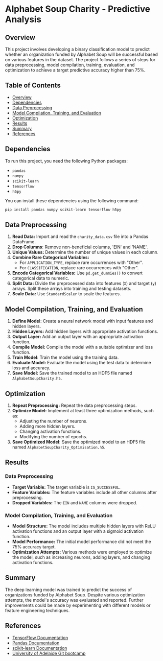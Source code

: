 # Alphabet Soup Charity - Predictive Analysis

## Overview
This project involves developing a binary classification model to predict whether an organization funded by Alphabet Soup will be successful based on various features in the dataset. The project follows a series of steps for data preprocessing, model compilation, training, evaluation, and optimization to achieve a target predictive accuracy higher than 75%.

## Table of Contents
- [Overview](#overview)
- [Dependencies](#dependencies)
- [Data Preprocessing](#data-preprocessing)
- [Model Compilation, Training, and Evaluation](#model-compilation-training-and-evaluation)
- [Optimization](#optimization)
- [Results](#results)
- [Summary](#summary)
- [References](#references)

## Dependencies
To run this project, you need the following Python packages:
- `pandas`
- `numpy`
- `scikit-learn`
- `tensorflow`
- `h5py`

You can install these dependencies using the following command:
```bash
pip install pandas numpy scikit-learn tensorflow h5py
```

## Data Preprocessing
1. **Read Data:** Import and read the `charity_data.csv` file into a Pandas DataFrame.
2. **Drop Columns:** Remove non-beneficial columns, 'EIN' and 'NAME'.
3. **Unique Values:** Determine the number of unique values in each column.
4. **Combine Rare Categorical Variables:**
   - For `APPLICATION_TYPE`, replace rare occurrences with "Other".
   - For `CLASSIFICATION`, replace rare occurrences with "Other".
5. **Encode Categorical Variables:** Use `pd.get_dummies()` to convert categorical data to numeric.
6. **Split Data:** Divide the preprocessed data into features (`X`) and target (`y`) arrays. Split these arrays into training and testing datasets.
7. **Scale Data:** Use `StandardScaler` to scale the features.

## Model Compilation, Training, and Evaluation
1. **Define Model:** Create a neural network model with input features and hidden layers.
2. **Hidden Layers:** Add hidden layers with appropriate activation functions.
3. **Output Layer:** Add an output layer with an appropriate activation function.
4. **Compile Model:** Compile the model with a suitable optimizer and loss function.
5. **Train Model:** Train the model using the training data.
6. **Evaluate Model:** Evaluate the model using the test data to determine loss and accuracy.
7. **Save Model:** Save the trained model to an HDF5 file named `AlphabetSoupCharity.h5`.

## Optimization
1. **Repeat Preprocessing:** Repeat the data preprocessing steps.
2. **Optimize Model:** Implement at least three optimization methods, such as:
   - Adjusting the number of neurons.
   - Adding more hidden layers.
   - Changing activation functions.
   - Modifying the number of epochs.
3. **Save Optimized Model:** Save the optimized model to an HDF5 file named `AlphabetSoupCharity_Optimisation.h5`.

## Results
### Data Preprocessing
- **Target Variable:** The target variable is `IS_SUCCESSFUL`.
- **Feature Variables:** The feature variables include all other columns after preprocessing.
- **Dropped Variables:** The `EIN` and `NAME` columns were dropped.

### Model Compilation, Training, and Evaluation
- **Model Structure:** The model includes multiple hidden layers with ReLU activation functions and an output layer with a sigmoid activation function.
- **Model Performance:** The initial model performance did not meet the 75% accuracy target.
- **Optimization Attempts:** Various methods were employed to optimize the model, such as increasing neurons, adding layers, and changing activation functions.

## Summary
The deep learning model was trained to predict the success of organizations funded by Alphabet Soup. Despite various optimization attempts, the model's accuracy was evaluated and reported. Further improvements could be made by experimenting with different models or feature engineering techniques.

## References
- [TensorFlow Documentation](https://www.tensorflow.org/api_docs)
- [Pandas Documentation](https://pandas.pydata.org/pandas-docs/stable/)
- [scikit-learn Documentation](https://scikit-learn.org/stable/documentation.html)
- [University of Adelaide Git bootcamp](https://git.bootcampcontent.com/University-of-Adelaide/UADEL-VIRT-DATA-PT-12-2023-U-LOLC/-/tree/main/20-Supervised-Learning?ref_type=heads)
